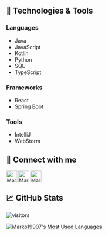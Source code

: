 ## 🔧 Technologies & Tools

### Languages
* Java
* JavaScript
* Kotlin
* Python
* SQL
* TypeScript

### Frameworks
* React
* Spring Boot

### Tools
* IntelliJ
* WebStorm

## 🔗 Connect with me

<div style="width: 100%; display: flex; gap: 3px;">
    <a href="https://www.linkedin.com/in/markos-1406bb99">
        <img src="https://cdn.jsdelivr.net/npm/simple-icons@v3/icons/linkedin.svg" alt="Marko19907, LinkedIn" width="30px" />
    </a>
    <a href="https://twitter.com/marko19907">
        <img src="https://cdn.jsdelivr.net/npm/simple-icons@v3/icons/twitter.svg" alt="Marko19907, Twitter" width="30px" />
    </a>
    <a href="https://instagram.com/marko19907">
        <img src="https://cdn.jsdelivr.net/npm/simple-icons@v3/icons/instagram.svg" alt="Marko19907, Instagram" width="30px" />
    </a>
</div>

## 📈 GitHub Stats

![visitors](https://gpvc.arturio.dev/Marko19907)

<div style="width: 100%">
    <a href="https://github.com/Marko19907">
        <img alt="Marko19907's Most Used Languages" src="https://github-readme-stats.vercel.app/api/top-langs/?username=Marko19907&show_icons=true&layout=compact&count_private=true" />
    </a>
</div>
